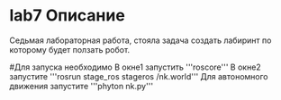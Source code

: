 # lab7 Описание

Седьмая лабораторная работа, стояла задача создать лабиринт по которому будет ползать робот.
 
#Для запуска необходимо
В окне1 запустить '''roscore'''
В окне2 запустите '''rosrun stage_ros stageros <path>/nk.world'''
Для автономного движения запустите '''phyton nk.py'''
